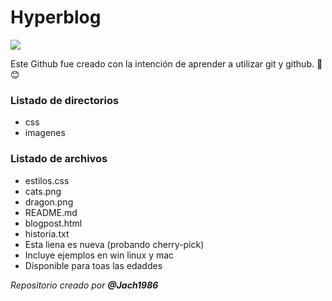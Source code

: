 
# Hyperblog

![](https://imgur.com/a/y1md2bm)


Este Github fue creado con la intención de aprender a utilizar git y github. :facepunch: :blush:

### **Listado de directorios**

- css
- imagenes

### **Listado de archivos**

- estilos.css
- cats.png
- dragon.png
- README.md
- blogpost.html
- historia.txt
- Esta liena es nueva (probando cherry-pick)
- Incluye ejemplos en win linux y mac
- Disponible para toas las edaddes

*Repositorio creado por **@Jach1986***

